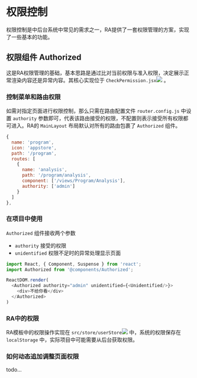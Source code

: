 # 权限控制

权限控制是中后台系统中常见的需求之一，RA提供了一套权限管理的方案，实现了一些基本的功能。

## 权限组件 Authorized

这是RA权限管理的基础，基本思路是通过比对当前权限与准入权限，决定展示正常渲染内容还是异常内容。其核心实现位于 `CheckPermission.jsx`[![](/media/link.svg)](https://github.com/EzioReturner/RATurbo-react-admin/blob/master/src/components/Authorized/CheckPermission.jsx) 。

### 控制菜单和路由权限

如需对指定页面进行权限控制，那么只需在路由配置文件 `router.config.js` 中设置 `authority` 参数即可，代表该路由接受的权限，不配置则表示接受所有权限都可进入。RA的 `MainLayout` 布局默认对所有的路由包裹了 `Authorized` 组件。

```javascript
{
  name: 'program',
  icon: 'appstore',
  path: '/program',
  routes: [
    {
      name: 'analysis',
      path: '/program/analysis',
      component: ['/views/Program/Analysis'],
      authority: ['admin']
    }
  ]
},
```

### 在项目中使用
`Authorized` 组件接收两个参数
- `authority`  接受的权限
- `unidentified` 权限不足时的异常处理显示页面

```javascript
import React, { Component, Suspense } from 'react';
import Authorized from '@components/Authorized';

ReactDOM.render(
  <Authorized authority="admin" unidentified={<Unidentified/>}>
    <div>不给你看</div>
  </Authorized>
)
```

### RA中的权限

RA模板中的权限操作实现在 `src/store/userStore`[![](/media/link.svg)](https://github.com/EzioReturner/RATurbo-react-admin/blob/master/src/store/userStore.ts) 中，系统的权限保存在 `localStorage` 中，实际项目中可能需要从后台获取权限。


### 如何动态追加调整页面权限

todo...